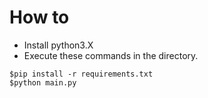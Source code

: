 # How to 
- Install python3.X
- Execute these commands in the directory.
```
$pip install -r requirements.txt
$python main.py
```
